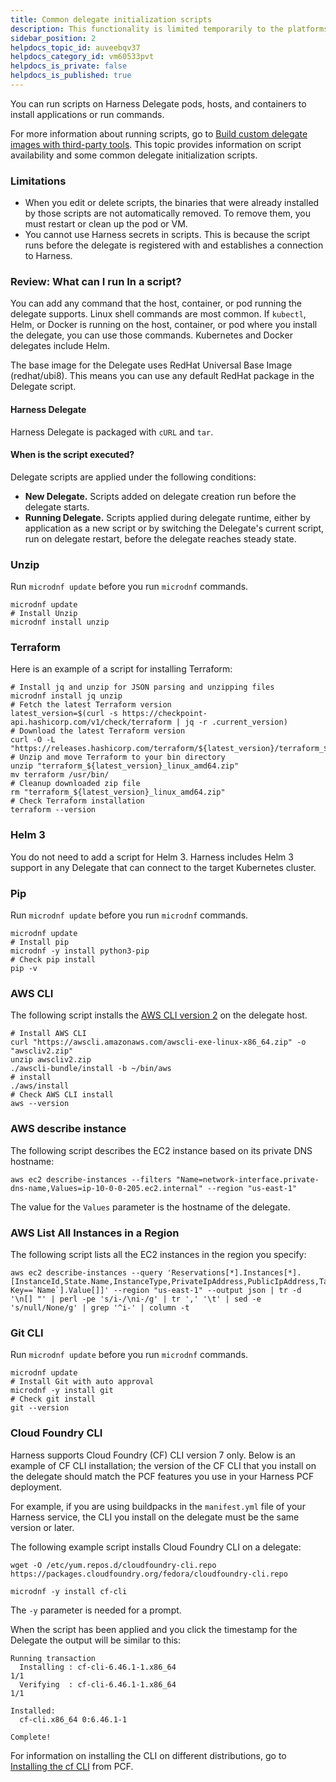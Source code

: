 ```yaml
---
title: Common delegate initialization scripts
description: This functionality is limited temporarily to the platforms and settings you can see. More functionality for this feature in coming soon. This topic provides information on script availability and som…
sidebar_position: 2
helpdocs_topic_id: auveebqv37
helpdocs_category_id: vm60533pvt
helpdocs_is_private: false
helpdocs_is_published: true
---
```


You can run scripts on Harness Delegate pods, hosts, and containers to install applications or run commands.

For more information about running scripts, go to [Build custom delegate images with third-party tools](/docs/platform/delegates/install-delegates/build-custom-delegate-images-with-third-party-tools.md). This topic provides information on script availability and some common delegate initialization scripts.

### Limitations

* When you edit or delete scripts, the binaries that were already installed by those scripts are not automatically removed. To remove them, you must restart or clean up the pod or VM.
* You cannot use Harness secrets in scripts. This is because the script runs before the delegate is registered with and establishes a connection to Harness.

### Review: What can I run In a script?

You can add any command that the host, container, or pod running the delegate supports. Linux shell commands are most common. If `kubectl`, Helm, or Docker is running on the host, container, or pod where you install the delegate, you can use those commands. Kubernetes and Docker delegates include Helm.

The base image for the Delegate uses RedHat Universal Base Image (redhat/ubi8). This means you can use any default RedHat package in the Delegate script.

#### Harness Delegate

Harness Delegate is packaged with `cURL` and `tar`.

#### When is the script executed?

Delegate scripts are applied under the following conditions:

* **New Delegate.** Scripts added on delegate creation run before the delegate starts.
* **Running Delegate.** Scripts applied during delegate runtime, either by application as a new script or by switching the Delegate's current script, run on delegate restart, before the delegate reaches steady state.

### Unzip

Run `microdnf update` before you run `microdnf` commands.

```
microdnf update
# Install Unzip
microdnf install unzip
```

### Terraform

Here is an example of a script for installing Terraform:

```
# Install jq and unzip for JSON parsing and unzipping files
microdnf install jq unzip
# Fetch the latest Terraform version
latest_version=$(curl -s https://checkpoint-api.hashicorp.com/v1/check/terraform | jq -r .current_version)
# Download the latest Terraform version
curl -O -L "https://releases.hashicorp.com/terraform/${latest_version}/terraform_${latest_version}_linux_amd64.zip"
# Unzip and move Terraform to your bin directory
unzip "terraform_${latest_version}_linux_amd64.zip"
mv terraform /usr/bin/
# Cleanup downloaded zip file
rm "terraform_${latest_version}_linux_amd64.zip"
# Check Terraform installation
terraform --version
```

### Helm 3

You do not need to add a script for Helm 3. Harness includes Helm 3 support in any Delegate that can connect to the target Kubernetes cluster.

### Pip

Run `microdnf update` before you run `microdnf` commands.
```
microdnf update
# Install pip
microdnf -y install python3-pip
# Check pip install
pip -v
```

### AWS CLI

The following script installs the [AWS CLI version 2](https://docs.aws.amazon.com/cli/latest/userguide/install-cliv2-linux.html) on the delegate host.

```
# Install AWS CLI
curl "https://awscli.amazonaws.com/awscli-exe-linux-x86_64.zip" -o "awscliv2.zip"
unzip awscliv2.zip
./awscli-bundle/install -b ~/bin/aws
# install
./aws/install
# Check AWS CLI install
aws --version
```

### AWS describe instance

The following script describes the EC2 instance based on its private DNS hostname:

```
aws ec2 describe-instances --filters "Name=network-interface.private-dns-name,Values=ip-10-0-0-205.ec2.internal" --region "us-east-1"
```

The value for the `Values` parameter is the hostname of the delegate.

### AWS List All Instances in a Region

The following script lists all the EC2 instances in the region you specify:

```
aws ec2 describe-instances --query 'Reservations[*].Instances[*].[InstanceId,State.Name,InstanceType,PrivateIpAddress,PublicIpAddress,Tags[?Key==`Name`].Value[]]' --region "us-east-1" --output json | tr -d '\n[] "' | perl -pe 's/i-/\ni-/g' | tr ',' '\t' | sed -e 's/null/None/g' | grep '^i-' | column -t
```

### Git CLI

Run `microdnf update` before you run `microdnf` commands.

```
microdnf update
# Install Git with auto approval
microdnf -y install git
# Check git install
git --version
```

### Cloud Foundry CLI

Harness supports Cloud Foundry (CF) CLI version 7 only. Below is an example of CF CLI installation; the version of the CF CLI that you install on the delegate should match the PCF features you use in your Harness PCF deployment.

For example, if you are using buildpacks in the `manifest.yml` file of your Harness service, the CLI you install on the delegate must be the same version or later.

The following example script installs Cloud Foundry CLI on a delegate:

```
wget -O /etc/yum.repos.d/cloudfoundry-cli.repo https://packages.cloudfoundry.org/fedora/cloudfoundry-cli.repo

microdnf -y install cf-cli
```
The `-y` parameter is needed for a prompt.

When the script has been applied and you click the timestamp for the Delegate the output will be similar to this:

```
Running transaction
  Installing : cf-cli-6.46.1-1.x86_64                                       1/1
  Verifying  : cf-cli-6.46.1-1.x86_64                                       1/1

Installed:
  cf-cli.x86_64 0:6.46.1-1

Complete!
```

For information on installing the CLI on different distributions, go to [Installing the cf CLI](https://docs.vmware.com/en/VMware-Tanzu-Application-Service/5.0/tas-for-vms/install-go-cli.html) from PCF.
